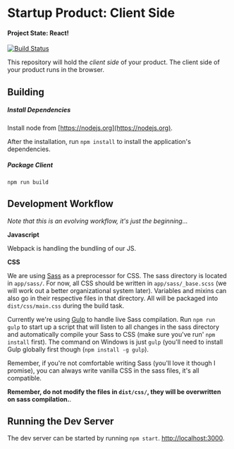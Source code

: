 # Startup Product: Client Side
#### Project State: React!

[![Build Status](https://travis-ci.com/dylanfischler/startup-product-frontend-scrumspace.svg?token=XpAFVxZPs7jbAuEHuYce&branch=master)](https://travis-ci.com/dylanfischler/startup-product-frontend-scrumspace)


This repository will hold the *client side* of your product. The client
side of your product runs in the browser.

## Building

##### Install Dependencies
Install node from [https://nodejs.org](https://nodejs.org).

After the installation, run `npm install` to install the application's dependencies.

##### Package Client
`npm run build`

## Development Workflow
_Note that this is an evolving workflow, it's just the beginning..._

**Javascript**

Webpack is handling the bundling of our JS.

**CSS**

We are using [Sass](http://sass-lang.com) as a preprocessor for CSS. The sass directory is located in `app/sass/`. For now, all CSS should be written in `app/sass/_base.scss` (we will work out a better organizational system later). Variables and mixins can also go in their respective files in that directory. All will be packaged into `dist/css/main.css` during the build task.

Currently we're using [Gulp](http://gulpjs.com) to handle live Sass compilation. Run `npm run gulp` to start up a script that will listen to all changes in the sass directory and automatically compile your Sass to CSS (make sure you've run' `npm install` first). The command on Windows is just `gulp` (you'll need to install Gulp globally first though (`npm install -g gulp`).

Remember, if you're not comfortable writing Sass (you'll love it though I promise), you can always write vanilla CSS in the sass files, it's all compatible.

**Remember, do not modify the files in `dist/css/`, they will be overwritten on sass compilation.**.

## Running the Dev Server

The dev server can be started by running `npm start`.
[http://localhost:3000](http://localhost:3000).
